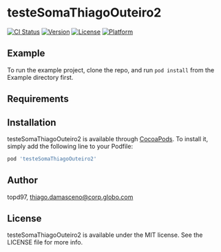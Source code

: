 # testeSomaThiagoOuteiro2

[![CI Status](https://img.shields.io/travis/topd97/testeSomaThiagoOuteiro2.svg?style=flat)](https://travis-ci.org/topd97/testeSomaThiagoOuteiro2)
[![Version](https://img.shields.io/cocoapods/v/testeSomaThiagoOuteiro2.svg?style=flat)](https://cocoapods.org/pods/testeSomaThiagoOuteiro2)
[![License](https://img.shields.io/cocoapods/l/testeSomaThiagoOuteiro2.svg?style=flat)](https://cocoapods.org/pods/testeSomaThiagoOuteiro2)
[![Platform](https://img.shields.io/cocoapods/p/testeSomaThiagoOuteiro2.svg?style=flat)](https://cocoapods.org/pods/testeSomaThiagoOuteiro2)

## Example

To run the example project, clone the repo, and run `pod install` from the Example directory first.

## Requirements

## Installation

testeSomaThiagoOuteiro2 is available through [CocoaPods](https://cocoapods.org). To install
it, simply add the following line to your Podfile:

```ruby
pod 'testeSomaThiagoOuteiro2'
```

## Author

topd97, thiago.damasceno@corp.globo.com

## License

testeSomaThiagoOuteiro2 is available under the MIT license. See the LICENSE file for more info.
